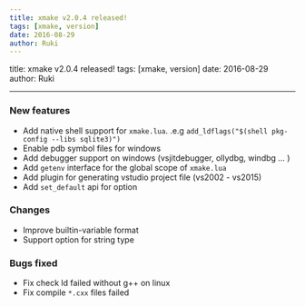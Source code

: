 ```yaml
---
title: xmake v2.0.4 released!
tags: [xmake, version]
date: 2016-08-29
author: Ruki
---
```


title: xmake v2.0.4 released!
tags: [xmake, version]
date: 2016-08-29
author: Ruki

---
### New features

* Add native shell support for `xmake.lua`. .e.g `add_ldflags("$(shell pkg-config --libs sqlite3)")`
* Enable pdb symbol files for windows
* Add debugger support on windows (vsjitdebugger, ollydbg, windbg ... )
* Add `getenv` interface for the global scope of `xmake.lua`
* Add plugin for generating vstudio project file (vs2002 - vs2015)
* Add `set_default` api for option

### Changes

* Improve builtin-variable format
* Support option for string type

### Bugs fixed

* Fix check ld failed without g++ on linux 
* Fix compile `*.cxx` files failed

